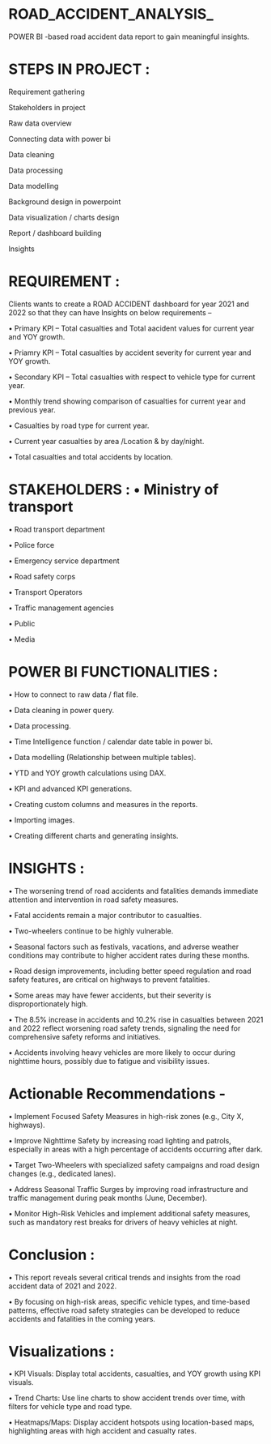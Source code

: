 # ROAD_ACCIDENT_ANALYSIS_
POWER BI -based road accident data report to gain meaningful insights.


# STEPS IN PROJECT :

Requirement gathering

Stakeholders in project

Raw data overview

Connecting data with power bi

Data cleaning

Data processing

Data modelling

Background design in powerpoint

Data visualization / charts design

Report / dashboard building

Insights

# REQUIREMENT :

Clients wants to create a ROAD ACCIDENT dashboard for year 2021 and 2022 
so that they can have Insights on below requirements –

• Primary KPI – Total casualties and Total aacident values for current year and YOY growth.

• Priamry KPI – Total casualties by accident severity for current year and YOY growth.

• Secondary KPI – Total casualties with respect to vehicle type for current year.

• Monthly trend showing comparison of casualties for current year and previous year.

• Casualties by road type for current year.

• Current year casualties by area /Location & by day/night.

• Total casualties and total accidents by location.

# STAKEHOLDERS : • Ministry of transport

• Road transport department

• Police force

• Emergency service department

• Road safety corps

• Transport Operators

• Traffic management agencies

• Public

• Media

# POWER BI FUNCTIONALITIES :

• How to connect to raw data / flat file.

• Data cleaning in power query.

• Data processing.

• Time Intelligence function / calendar date table in power bi.

• Data modelling (Relationship between multiple tables).

• YTD and YOY growth calculations using DAX.

• KPI and advanced KPI generations.

• Creating custom columns and measures in the reports.

• Importing images.

• Creating different charts and generating insights.

# INSIGHTS :

• The worsening trend of road accidents and fatalities demands immediate attention and 
intervention in road safety measures.

• Fatal accidents remain a major contributor to casualties.

• Two-wheelers continue to be highly vulnerable.

• Seasonal factors such as festivals, vacations, and adverse weather conditions may 
contribute to higher accident rates during these months.

• Road design improvements, including better speed regulation and road safety features, are critical 
on highways to prevent fatalities.

• Some areas may have fewer accidents, but their severity is disproportionately high. 

• The 8.5% increase in accidents and 10.2% rise in casualties between 2021 and 2022 reflect worsening 
road safety trends, signaling the need for comprehensive safety reforms and initiatives.

• Accidents involving heavy vehicles are more likely to occur during nighttime hours, possibly due to 
fatigue and visibility issues. 


# Actionable Recommendations -

• Implement Focused Safety Measures in high-risk zones (e.g., City X, highways).

• Improve Nighttime Safety by increasing road lighting and patrols, especially in 
areas with a high percentage of accidents occurring after dark.

• Target Two-Wheelers with specialized safety campaigns and road design changes (e.g., dedicated lanes).

• Address Seasonal Traffic Surges by improving road infrastructure and traffic
management during peak months (June, December).

• Monitor High-Risk Vehicles and implement additional safety measures, such as mandatory 
rest breaks for drivers of heavy vehicles at night.


# Conclusion :

• This report reveals several critical trends and insights from the road accident data 
of 2021 and 2022.

• By focusing on high-risk areas, specific vehicle types, and time-based patterns,
effective road safety strategies can be developed to reduce accidents and fatalities in 
the coming years.


# Visualizations :

• KPI Visuals: Display total accidents, casualties, and YOY growth using KPI visuals.

• Trend Charts: Use line charts to show accident trends over time, with filters for vehicle type and road type.

• Heatmaps/Maps: Display accident hotspots using location-based maps, highlighting areas with high accident and casualty rates.
